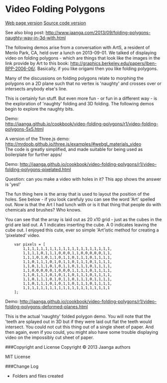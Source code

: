 Video Folding Polygons
===
[Web page version]( http://jaanga.github.io/cookbook/video-folding-polygons/)
[Source code version]( https://github.com/jaanga/cookbook/tree/gh-pages/video-folding-polygons/ )


See also blog post: <http://www.jaanga.com/2013/09/folding-polygons-naughty-way-in-3d-with.html>

The following demos arise from a conversation with ArtS, a resident of Menlo Park, CA, held over a lunch on 2013-09-01. 
We talked of displaying video on folding polygons - which are things that look like the images in the link provide by Art to this book: <http://graphics.berkeley.edu/papers/Iben-RPP-2006-06/>.
Basically, if you like origami then you like folding polygons. 

Many of the discussions on folding polygons relate to morphing the polygons on a 2D plane 
such that no vertex is 'naughty' and crosses over or intersects anybody else's line.

This is certainly fun stuff. But even more fun - or fun in a different way - is the exploration of 'naughty' folding and 3D folding. 
The following demos begin to explore the naughty bits.

Demo:  
<http://jaanga.github.io/cookbook/video-folding-polygons/r1/video-folding-polygons-5x5.html>

A version of the Three.js demo:  
<http://mrdoob.github.io/three.js/examples/#webgl_materials_video>  
The code is greatly simplified, and made suitable for being used as boilerplate for further apps/  

Demo: <http://jaanga.github.io/cookbook/video-folding-polygons/r1/video-folding-polygons-pixelated.html>  

Question: can you make a video with holes in it? This app shows the answer is 'yes!'  

The fun thing here is the array that is used to layout the position of the holes. See below - if you look carefuly you can see the word 'Art' spelled out. 
Now is that the Art I had lunch with or is it that thing that people do with chemicals and brushes? Who knows.

You can see that the array is laid out as 20 x10 grid - just as  the cubes in the grid are laid out. A 1 indicates inserting the cube. A 0 indicates leaving the cube out. 
I enjoyed this cute, ever so simple 'Art'istic method for creating a 'pixelated' video.

		var pixels = [
			1,1,1,1,1,1,1,1,1,1,1,1,1,1,1,1,1,1,1,1,
			1,1,1,1,0,1,1,1,0,0,0,1,1,0,0,0,0,0,1,1,
			1,1,1,0,1,0,1,1,0,1,1,0,1,1,1,0,1,1,1,1,
			1,1,0,1,1,1,0,1,0,1,1,0,1,1,1,0,1,1,1,1,
			1,1,0,1,1,1,0,1,0,1,1,0,1,1,1,0,1,1,1,1,
			1,1,0,0,0,0,0,1,0,0,0,1,1,1,1,0,1,1,1,1,
			1,1,0,1,1,1,0,1,0,1,1,0,1,1,1,0,1,1,1,1,
			1,1,0,1,1,1,0,1,0,1,1,0,1,1,1,0,1,1,1,1,
			1,1,0,1,1,1,0,1,0,1,1,0,1,1,1,0,1,1,1,1,
			1,1,1,1,1,1,1,1,1,1,1,1,1,1,1,1,1,1,1,1
		];

Demo: <http://jaanga.github.io/cookbook/video-folding-polygons/r1/video-folding-polygons-deformed-planes.html>  

This is the actual 'naughty' folded polygon demo. You will note that the 'teeth are splayed out in 3D 
but if they were laid out flat the teeth would intersect.
You could not cut this thing out of a single sheet of paper. 
And then again, even if you could, you might also have some trouble displaying video on the impossibly cut sheet of paper.

###Copyright and License
Copyright &copy; 2013 Jaanga authors

MIT License

###Change Log


* Folders and files created





